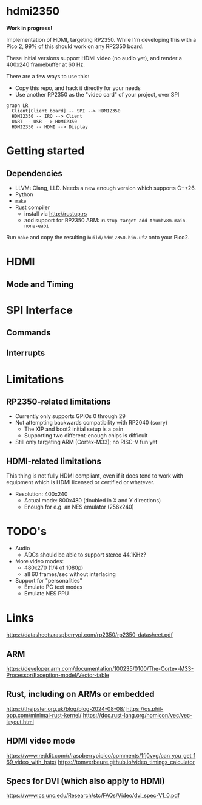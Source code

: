 # hdmi2350

**Work in progress!**

Implementation of HDMI, targeting RP2350.
While I'm developing this with a Pico 2, 99% of this should work on any RP2350 board.

These initial versions support HDMI video (no audio yet), and render
a 400x240 framebuffer at 60 Hz.

There are a few ways to use this:
* Copy this repo, and hack it directly for your needs
* Use another RP2350 as the "video card" of your project, over SPI

```mermaid
graph LR
  Client[Client board] -- SPI --> HDMI2350
  HDMI2350 -- IRQ --> Client
  UART -- USB --> HDMI2350
  HDMI2350 -- HDMI --> Display
```

# Getting started




## Dependencies

* LLVM: Clang, LLD.  Needs a new enough version which supports C++26.
* Python
* `make`
* Rust compiler
  * install via http://rustup.rs
  * add support for RP2350 ARM: `rustup target add thumbv8m.main-none-eabi`

Run `make` and copy the resulting `build/hdmi2350.bin.uf2` onto your Pico2.


# HDMI

## Mode and Timing

<!--
According to https://tomverbeure.github.io/video_timings_calculator with
800x480 @60Hz, and [CVT-RB timings](https://en.wikipedia.org/wiki/Coordinated_Video_Timings#Reduced_blanking):
![](docs/pixeltimings.svg)
-->

# SPI Interface

## Commands

## Interrupts


# Limitations

## RP2350-related limitations

* Currently only supports GPIOs 0 through 29
* Not attempting backwards compatibility with RP2040 (sorry)
  - The XIP and boot2 initial setup is a pain
  - Supporting two different-enough chips is difficult
* Still only targeting ARM (Cortex-M33); no RISC-V fun yet

## HDMI-related limitations

This thing is not fully HDMI compliant, even if it does tend to work with
equipment which is HDMI licensed or certified or whatever.

* Resolution: 400x240
  * Actual mode: 800x480 (doubled in X and Y directions)
  * Enough for e.g. an NES emulator (256x240)


# TODO's

* Audio
  * ADCs should be able to support stereo 44.1KHz?
* More video modes:
  * 480x270 (1/4 of 1080p)
  * all 60 frames/sec without interlacing
* Support for "personalities"
  * Emulate PC text modes
  * Emulate NES PPU


# Links

https://datasheets.raspberrypi.com/rp2350/rp2350-datasheet.pdf

## ARM
https://developer.arm.com/documentation/100235/0100/The-Cortex-M33-Processor/Exception-model/Vector-table

## Rust, including on ARMs or embedded
https://thejpster.org.uk/blog/blog-2024-08-08/
https://os.phil-opp.com/minimal-rust-kernel/
https://doc.rust-lang.org/nomicon/vec/vec-layout.html

## HDMI video mode
https://www.reddit.com/r/raspberrypipico/comments/1fj0vxg/can_you_get_169_video_with_hstx/
https://tomverbeure.github.io/video_timings_calculator

## Specs for DVI (which also apply to HDMI)
https://www.cs.unc.edu/Research/stc/FAQs/Video/dvi_spec-V1_0.pdf
